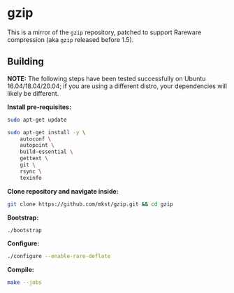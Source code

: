 # gzip

This is a mirror of the `gzip` repository, patched to support Rareware compression (aka `gzip` released before 1.5).

## Building

**NOTE:**
The following steps have been tested successfully on Ubuntu 16.04/18.04/20.04; if you are using a different distro, your dependencies will likely be different.

**Install pre-requisites:**

```sh
sudo apt-get update

sudo apt-get install -y \
    autoconf \
    autopoint \
    build-essential \
    gettext \
    git \
    rsync \
    texinfo
```

**Clone repository and navigate inside:**

```sh
git clone https://github.com/mkst/gzip.git && cd gzip
```

**Bootstrap:**

```sh
./bootstrap
```

**Configure:**

```sh
./configure --enable-rare-deflate
```

**Compile:**

```sh
make --jobs
```

